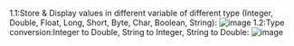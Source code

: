 1.1:Store & Display values in different variable of different type (Integer, Double, Float, Long, Short, Byte, Char, Boolean, String):
![image](https://github.com/PALAKARDESHNA/MAD_Practical-1_21012021006/assets/98075245/1882b865-5d63-474d-95a3-e44d04b464c4)
1.2:Type conversion:Integer to Double, String to Integer, String to Double:
![image](https://github.com/PALAKARDESHNA/MAD_Practical-1_21012021006/assets/98075245/afa7bf08-27a8-4965-b5cb-9f4d193c1f76)

